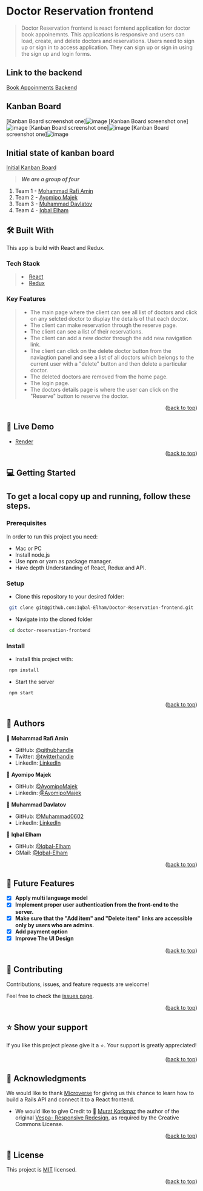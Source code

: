 # Doctor Reservation frontend

> Doctor Reservation frontend is react forntend application for doctor book appoinemnts. This applications is responsive and users can load, create, and delete doctors and reservations. Users need to sign up or sign in to access application. They can sign up or sign in using the sign up and login forms.

## Link to the backend

[Book Appoinments Backend](https://github.com/Iqbal-Elham/Doctor-Reservation-backend)

## Kanban Board
[Kanban Board screenshot one]![image](https://github.com/Iqbal-Elham/Doctor-Reservation-backend/assets/113791476/4e688e40-5dbc-4109-81b6-b4a6b4a07239)
[Kanban Board screenshot one]![image](https://github.com/Iqbal-Elham/Doctor-Reservation-backend/assets/113791476/228ec636-3d4f-4850-a014-28bc5fcac0db)
[Kanban Board screenshot one]![image](https://github.com/Iqbal-Elham/Doctor-Reservation-backend/assets/113791476/81af277c-5b9c-487c-8847-77d651452131)
[Kanban Board screenshot one]![image](https://github.com/Iqbal-Elham/Doctor-Reservation-backend/assets/113791476/b93fa94e-3ee2-4141-bb23-d69c0a6f0da7)

## Initial state of kanban board
[Initial Kanban Board](https://github.com/users/Iqbal-Elham/projects/4)

> ***We are a group of four***
1. Team 1 - [Mohammad Rafi Amin](https://github.com/mrkamin)
2. Team 2 - [Ayomipo Majek](https://github.com/AyomipoMajek)
3. Team 3 - [Muhammad Davlatov](https://github.com/Muhammad0602)
4. Team 4 - [Iqbal Elham](https://github.com/Iqbal-Elham/Iqbal-Elham)


## 🛠 Built With <a name="built-with"></a>

This app is build with React and Redux.

### Tech Stack <a name="tech-stack"></a>

> <li><a href="https://reactjs.org/">React</a></li>
> <li><a href="https://redux.js.org/">Redux</a></li>

<!-- Features -->

### Key Features <a name="key-features"></a>

> - The main page where the client can see all list of doctors and click on any selcted doctor to display the details of that each doctor.
> - The client can make reservation through the reserve page.
> - The client can see a list of their reservations.
> - The client can add a new doctor through the add new navigation link.
> - The client can click on the delete doctor button from the naviagtion panel and see a list of all doctors which belongs to the current user with a "delete" button and then delete a particular doctor.
> - The deleted doctors are removed from the home page.
> - The login page.
> - The doctors details page is where the user can click on the "Reserve" button to reserve the doctor.

<p align="right">(<a href="#readme-top">back to top</a>)</p>

<!-- LIVE DEMO -->

## 🚀 Live Demo <a name="live-demo"></a>

- [Render](*https://*)

<p align="right">(<a href="#readme-top">back to top</a>)</p>

<!-- GETTING STARTED -->

## 💻 Getting Started <a name="getting-started"></a>

## To get a local copy up and running, follow these steps.

### Prerequisites

In order to run this project you need:

- Mac or PC
- Install node.js
- Use npm or yarn as package manager.
- Have depth Understanding of React, Redux and API.

### Setup

- Clone this repository to your desired folder:

```sh
 git clone git@github.com:Iqbal-Elham/Doctor-Reservation-frontend.git
```

- Navigate into the cloned folder

```sh
 cd doctor-reservation-frontend

```

### Install

- Install this project with:

```sh
 npm install
```

- Start the server

```sh
 npm start
```

<p align="right">(<a href="#readme-top">back to top</a>)</p>

<!-- AUTHORS -->

## 👥 Authors <a name="authors"></a>

👤 **Mohammad Rafi Amin**

- GitHub: [@githubhandle](https://github.com/mrkamin)
- Twitter: [@twitterhandle](https://twitter.com/Mohamma63974237)
- LinkedIn: [LinkedIn](https://www.linkedin.com/in/mohammad-rafi-amin-63b4319b/)

👤 **Ayomipo Majek**

- GitHub: [@AyomipoMajek](https://github.com/AyomipoMajek)
- Linkedin: [@AyomipoMajek](https://www.linkedin.com/in/ayomipomajek/)

👤 **Muhammad Davlatov**

- GitHub: [@Muhammad0602](https://github.com/Muhammad0602)
- LinkedIn: [LinkedIn](https://www.linkedin.com/in/muhammad-davlatov-6a8536254/)
  
👤 **Iqbal Elham**

- GitHub: [@Iqbal-Elham](https://github.com/Iqbal-Elham/Iqbal-Elham)
- GMail: [@Iqbal-Elham](mailto:iqbal.elham7@gmail.com)

<p align="right">(<a href="#readme-top">back to top</a>)</p>

<!-- FUTURE FEATURES -->

## 🔭 Future Features <a name="future-features"></a>

- [x] **Apply multi language model**
- [x] **Implement proper user authentication from the front-end to the server.**
- [x] **Make sure that the "Add item" and "Delete item" links are accessible only by users who are admins.**
- [x] **Add payment option**
- [x] **Improve The UI Design**

<p align="right">(<a href="#readme-top">back to top</a>)</p>

<!-- CONTRIBUTING -->

## 🤝 Contributing <a name="contributing"></a>

Contributions, issues, and feature requests are welcome!

Feel free to check the [issues page](https://github.com/Iqbal-Elham/Doctor-Reservation-frontend/issues).

<p align="right">(<a href="#readme-top">back to top</a>)</p>

<!-- SUPPORT -->

## ⭐️ Show your support <a name="support"></a>

If you like this project please give it a ⭐️. Your support is greatly appreciated!

<p align="right">(<a href="#readme-top">back to top</a>)</p>

<!-- ACKNOWLEDGEMENTS -->

## 🙏 Acknowledgments <a name="acknowledgements"></a>

We would like to thank [Microverse](https://www.microverse.org/) for giving us this chance to learn how to build a Rails API and connect it to a React frontend.

- We would like to give Credit to 🙏 [Murat Korkmaz](https://www.behance.net/muratk) the author of the original [Vespa- Responsive Redesign](https://www.behance.net/gallery/26425031/Vespa-Responsive-Redesign), as required by the Creative Commons License.

<p align="right">(<a href="#readme-top">back to top</a>)</p>

<!-- LICENSE -->

## 📝 License <a name="license"></a>

This project is [MIT](./LICENSE) licensed.

<p align="right">(<a href="#readme-top">back to top</a>)</p>
